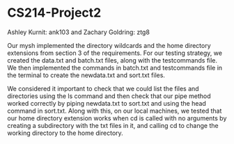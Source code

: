 # CS214-Project2
Ashley Kurnit: ank103 and Zachary Goldring: ztg8

Our mysh implemented the directory wildcards and the home directory extensions from section 3 of the requirements. For our testing strategy, we created the data.txt and batch.txt files, along with the testcommands file. We then implemented the commands in batch.txt and testcommands file in the terminal to create the newdata.txt and sort.txt files.

We considered it important to check that we could list the files and directories using the ls command and then check that our pipe method worked correctly by piping newdata.txt to sort.txt and using the head command in sort.txt. Along with this, on our local machines, we tested that our home directory extension works when cd is called with no arguments by creating a subdirectory with the txt files in it, and calling cd to change the working directory to the home directory.
